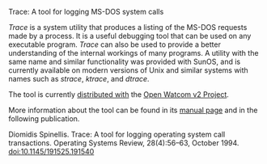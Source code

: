 Trace: A tool for logging MS-DOS system calls

_Trace_ is a system utility that produces a listing of the MS-DOS requests
made by a process.  It is a useful debugging tool that can be used on any
executable program.
_Trace_ can also be used to provide a better
understanding of the internal workings of many programs.  A utility
with the same name and similar functionality was provided with SunOS,
and is currently available on modern versions of Unix and similar systems
with names such as _strace_, _ktrace_, and _dtrace_.

The tool is currently [distributed with](https://github.com/open-watcom/open-watcom-v2/tree/master/contrib/dostrace) the [Open Watcom v2 Project](https://github.com/open-watcom/open-watcom-v2).

More information about the tool can be found in its
[manual page](https://dspinellis.github.io/manview/?src=https%3A%2F%2Fraw.githubusercontent.com%2Fdspinellis%2Fdostrace%2Fmain%2Ftrace.1&name=trace(1)&link=https%3A%2F%2Fgithub.com%2Fdspinellis%2Fdostrace) and in the following publication.

Diomidis Spinellis. Trace: A tool for logging operating system call transactions. Operating Systems Review, 28(4):56–63, October 1994. [doi:10.1145/191525.191540](https://dx.doi.org/10.1145/191525.191540)
